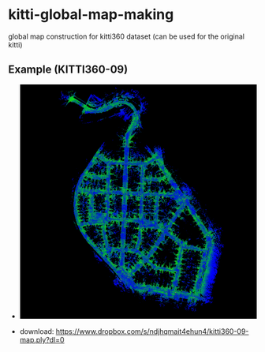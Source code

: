 # kitti-global-map-making
global map construction for kitti360 dataset (can be used for the original kitti)

## Example (KITTI360-09)
- <p align="center"><img src="09.png" width=600></p>
- download: https://www.dropbox.com/s/ndjhqmait4ehun4/kitti360-09-map.ply?dl=0
